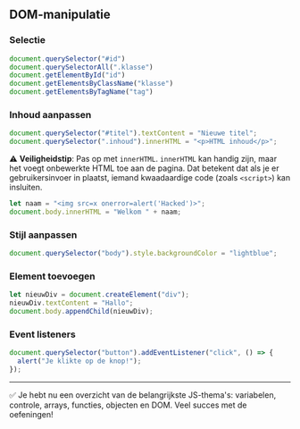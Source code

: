 ## DOM-manipulatie

### Selectie

```js
document.querySelector("#id")
document.querySelectorAll(".klasse")
document.getElementById("id")
document.getElementsByClassName("klasse")
document.getElementsByTagName("tag")
```

### Inhoud aanpassen

```js
document.querySelector("#titel").textContent = "Nieuwe titel";
document.querySelector(".inhoud").innerHTML = "<p>HTML inhoud</p>";
```
⚠️ **Veiligheidstip**: Pas op met `innerHTML`.
`innerHTML` kan handig zijn, maar het voegt onbewerkte HTML toe aan de pagina. Dat betekent dat als je er gebruikersinvoer in plaatst, iemand kwaadaardige code (zoals `<script>`) kan insluiten.

```js
let naam = "<img src=x onerror=alert('Hacked')>";
document.body.innerHTML = "Welkom " + naam;
```

### Stijl aanpassen

```js
document.querySelector("body").style.backgroundColor = "lightblue";
```

### Element toevoegen

```js
let nieuwDiv = document.createElement("div");
nieuwDiv.textContent = "Hallo";
document.body.appendChild(nieuwDiv);
```

### Event listeners

```js
document.querySelector("button").addEventListener("click", () => {
  alert("Je klikte op de knop!");
});
```

---

✅ Je hebt nu een overzicht van de belangrijkste JS-thema's: variabelen, controle, arrays, functies, objecten en DOM. Veel succes met de oefeningen!
